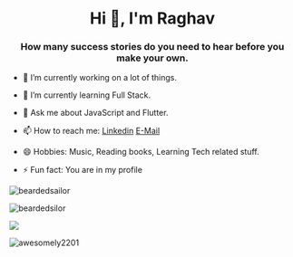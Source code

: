 <!--

### Hello People 👋
- Want to become proficient in cs core fundamentals
- I'm readily interested in contribution to open-source projects
- I'm currently learning to work with API's
- How to reach me : Telegram @beardedsailor


**beardedsailor/beardedsailor** is a ✨ _special_ ✨ repository because its `README.md` (this file) appears on your GitHub profile.

Here are some ideas to get you started:

- 🔭 I’m currently working on ...
- 🌱 I’m currently learning ...
- 👯 I’m looking to collaborate on ...
- 🤔 I’m looking for help with ...
- 💬 Ask me about ...
- 📫 How to reach me: ...
- 😄 Pronouns: ...
- ⚡ Fun fact: ...
-->


<h1 align="center">Hi 👋, I'm Raghav</h1>
<h3 align="center">How many success stories do you need to hear before you make your own.</h3>

- 🔭 I’m currently working on a lot of things.

- 🌱 I’m currently learning Full Stack.

- 💬 Ask me about JavaScript and Flutter.

- 📫 How to reach me: [Linkedin](https://www.linkedin.com/in/raghav-kapoor-358875175/) [E-Mail](kapoorraghav742@gmail.com)

- 😄 Hobbies: Music, Reading books, Learning Tech related stuff.

- ⚡ Fun fact: You are in my profile

<p align="left"> <img src="https://komarev.com/ghpvc/?username=beardedsailor" alt="beardedsailor" /> </p>

<p align="left" ><img src="https://github-readme-stats.vercel.app/api/top-langs?username=beardedsailor&show_icons=true&locale=en&layout=compact" alt="beardedsilor" /></p>
<p align="left"><img src="https://github-readme-stats.vercel.app/api?username=beardedsailor&show_icons=true&title_color=0066cc&icon_color=0066cc&text_color=000000&bg_color=ffffff%22"></p>
<p align="left"><img src="https://github-readme-streak-stats.herokuapp.com/?user=beardedsailor&" alt="awesomely2201" /></p>
